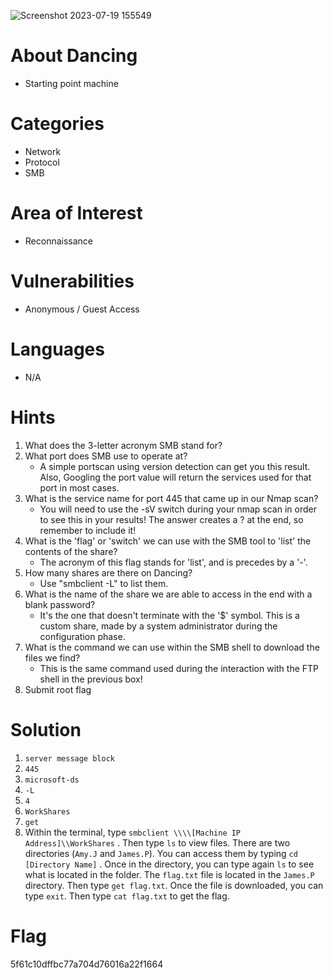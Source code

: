
![Screenshot 2023-07-19 155549](https://github.com/securepadawan/Hack_The_Box/assets/66234098/430efa25-7033-46fa-9a4c-f9cdc4117bc5)

# About Dancing

- Starting point machine

# Categories

- Network
- Protocol
- SMB

# Area of Interest

- Reconnaissance

# Vulnerabilities

- Anonymous / Guest Access

# Languages

- N/A

# Hints

1. What does the 3-letter acronym SMB stand for?
2. What port does SMB use to operate at?
    - A simple portscan using version detection can get you this result. Also, Googling the port value will return the services used for that port in most cases.
3. What is the service name for port 445 that came up in our Nmap scan?
    - You will need to use the -sV switch during your nmap scan in order to see this in your results! The answer creates a ? at the end, so remember to include it!
4. What is the 'flag' or 'switch' we can use with the SMB tool to 'list' the contents of the share?
    - The acronym of this flag stands for 'list', and is precedes by a '-'.
5. How many shares are there on Dancing?
    - Use "smbclient -L" to list them.
6. What is the name of the share we are able to access in the end with a blank password?
    - It's the one that doesn't terminate with the '$' symbol. This is a custom share, made by a system administrator during the configuration phase.
7. What is the command we can use within the SMB shell to download the files we find?
    - This is the same command used during the interaction with the FTP shell in the previous box!
8. Submit root flag

# Solution

1. `server message block`
2. `445`
3. `microsoft-ds`
4. `-L`
5. `4`
6. `WorkShares`
7. `get`
8. Within the terminal, type `smbclient \\\\[Machine IP Address]\\WorkShares` . Then type `ls` to view files. There are two directories (`Amy.J` and `James.P`). You can access them by typing `cd [Directory Name]` . Once in the directory, you can type again `ls` to see what is located in the folder. The `flag.txt` file is located in the `James.P` directory. Then type `get flag.txt`. Once the file is downloaded, you can type `exit`. Then type `cat flag.txt` to get the flag.

# Flag

5f61c10dffbc77a704d76016a22f1664

